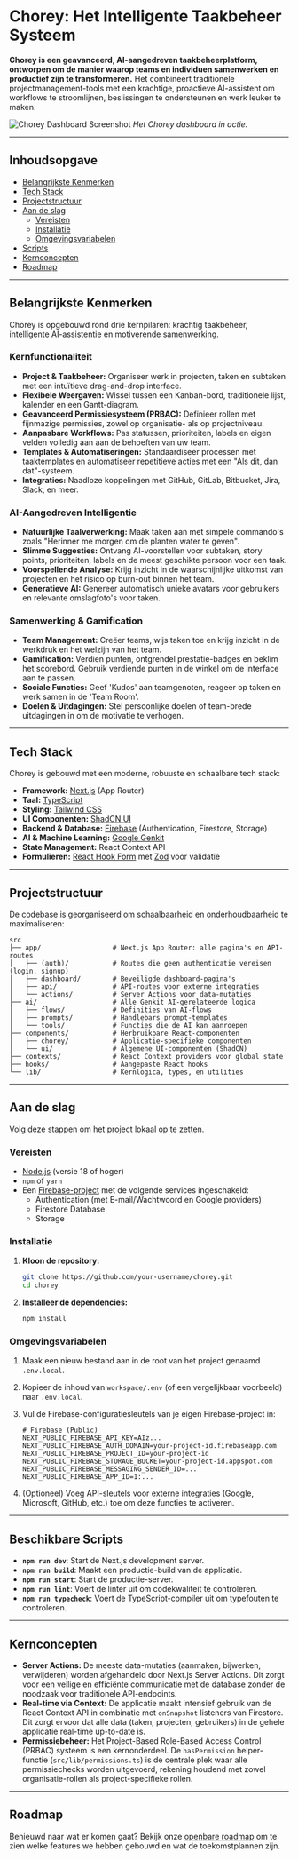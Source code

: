 
# Chorey: Het Intelligente Taakbeheer Systeem

**Chorey is een geavanceerd, AI-aangedreven taakbeheerplatform, ontworpen om de manier waarop teams en individuen samenwerken en productief zijn te transformeren.** Het combineert traditionele projectmanagement-tools met een krachtige, proactieve AI-assistent om workflows te stroomlijnen, beslissingen te ondersteunen en werk leuker te maken.

![Chorey Dashboard Screenshot](https://storage.googleapis.com/project-screenshots-dev/chorey-dashboard.png)
*Het Chorey dashboard in actie.*

---

## Inhoudsopgave

- [Belangrijkste Kenmerken](#belangrijkste-kenmerken)
- [Tech Stack](#tech-stack)
- [Projectstructuur](#projectstructuur)
- [Aan de slag](#aan-de-slag)
  - [Vereisten](#vereisten)
  - [Installatie](#installatie)
  - [Omgevingsvariabelen](#omgevingsvariabelen)
- [Scripts](#beschikbare-scripts)
- [Kernconcepten](#kernconcepten)
- [Roadmap](#roadmap)

---

## Belangrijkste Kenmerken

Chorey is opgebouwd rond drie kernpilaren: krachtig taakbeheer, intelligente AI-assistentie en motiverende samenwerking.

### Kernfunctionaliteit

*   **Project & Taakbeheer:** Organiseer werk in projecten, taken en subtaken met een intuïtieve drag-and-drop interface.
*   **Flexibele Weergaven:** Wissel tussen een Kanban-bord, traditionele lijst, kalender en een Gantt-diagram.
*   **Geavanceerd Permissiesysteem (PRBAC):** Definieer rollen met fijnmazige permissies, zowel op organisatie- als op projectniveau.
*   **Aanpasbare Workflows:** Pas statussen, prioriteiten, labels en eigen velden volledig aan aan de behoeften van uw team.
*   **Templates & Automatiseringen:** Standaardiseer processen met taaktemplates en automatiseer repetitieve acties met een "Als dit, dan dat"-systeem.
*   **Integraties:** Naadloze koppelingen met GitHub, GitLab, Bitbucket, Jira, Slack, en meer.

### AI-Aangedreven Intelligentie

*   **Natuurlijke Taalverwerking:** Maak taken aan met simpele commando's zoals "Herinner me morgen om de planten water te geven".
*   **Slimme Suggesties:** Ontvang AI-voorstellen voor subtaken, story points, prioriteiten, labels en de meest geschikte persoon voor een taak.
*   **Voorspellende Analyse:** Krijg inzicht in de waarschijnlijke uitkomst van projecten en het risico op burn-out binnen het team.
*   **Generatieve AI:** Genereer automatisch unieke avatars voor gebruikers en relevante omslagfoto's voor taken.

### Samenwerking & Gamification

*   **Team Management:** Creëer teams, wijs taken toe en krijg inzicht in de werkdruk en het welzijn van het team.
*   **Gamification:** Verdien punten, ontgrendel prestatie-badges en beklim het scorebord. Gebruik verdiende punten in de winkel om de interface aan te passen.
*   **Sociale Functies:** Geef 'Kudos' aan teamgenoten, reageer op taken en werk samen in de 'Team Room'.
*   **Doelen & Uitdagingen:** Stel persoonlijke doelen of team-brede uitdagingen in om de motivatie te verhogen.

---

## Tech Stack

Chorey is gebouwd met een moderne, robuuste en schaalbare tech stack:

*   **Framework:** [Next.js](https://nextjs.org/) (App Router)
*   **Taal:** [TypeScript](https://www.typescriptlang.org/)
*   **Styling:** [Tailwind CSS](https://tailwindcss.com/)
*   **UI Componenten:** [ShadCN UI](https://ui.shadcn.com/)
*   **Backend & Database:** [Firebase](https://firebase.google.com/) (Authentication, Firestore, Storage)
*   **AI & Machine Learning:** [Google Genkit](https://firebase.google.com/docs/genkit)
*   **State Management:** React Context API
*   **Formulieren:** [React Hook Form](https://react-hook-form.com/) met [Zod](https://zod.dev/) voor validatie

---

## Projectstructuur

De codebase is georganiseerd om schaalbaarheid en onderhoudbaarheid te maximaliseren:

```
src
├── app/                  # Next.js App Router: alle pagina's en API-routes
│   ├── (auth)/           # Routes die geen authenticatie vereisen (login, signup)
│   ├── dashboard/        # Beveiligde dashboard-pagina's
│   ├── api/              # API-routes voor externe integraties
│   └── actions/          # Server Actions voor data-mutaties
├── ai/                   # Alle Genkit AI-gerelateerde logica
│   ├── flows/            # Definities van AI-flows
│   ├── prompts/          # Handlebars prompt-templates
│   └── tools/            # Functies die de AI kan aanroepen
├── components/           # Herbruikbare React-componenten
│   ├── chorey/           # Applicatie-specifieke componenten
│   └── ui/               # Algemene UI-componenten (ShadCN)
├── contexts/             # React Context providers voor global state
├── hooks/                # Aangepaste React hooks
└── lib/                  # Kernlogica, types, en utilities
```

---

## Aan de slag

Volg deze stappen om het project lokaal op te zetten.

### Vereisten

*   [Node.js](https://nodejs.org/) (versie 18 of hoger)
*   `npm` of `yarn`
*   Een [Firebase-project](https://console.firebase.google.com/) met de volgende services ingeschakeld:
    *   Authentication (met E-mail/Wachtwoord en Google providers)
    *   Firestore Database
    *   Storage

### Installatie

1.  **Kloon de repository:**
    ```bash
    git clone https://github.com/your-username/chorey.git
    cd chorey
    ```

2.  **Installeer de dependencies:**
    ```bash
    npm install
    ```

### Omgevingsvariabelen

1.  Maak een nieuw bestand aan in de root van het project genaamd `.env.local`.
2.  Kopieer de inhoud van `workspace/.env` (of een vergelijkbaar voorbeeld) naar `.env.local`.
3.  Vul de Firebase-configuratiesleutels van je eigen Firebase-project in:

    ```env
    # Firebase (Public)
    NEXT_PUBLIC_FIREBASE_API_KEY=AIz...
    NEXT_PUBLIC_FIREBASE_AUTH_DOMAIN=your-project-id.firebaseapp.com
    NEXT_PUBLIC_FIREBASE_PROJECT_ID=your-project-id
    NEXT_PUBLIC_FIREBASE_STORAGE_BUCKET=your-project-id.appspot.com
    NEXT_PUBLIC_FIREBASE_MESSAGING_SENDER_ID=...
    NEXT_PUBLIC_FIREBASE_APP_ID=1:...
    ```
4.  (Optioneel) Voeg API-sleutels voor externe integraties (Google, Microsoft, GitHub, etc.) toe om deze functies te activeren.

---

## Beschikbare Scripts

*   **`npm run dev`**: Start de Next.js development server.
*   **`npm run build`**: Maakt een productie-build van de applicatie.
*   **`npm run start`**: Start de productie-server.
*   **`npm run lint`**: Voert de linter uit om codekwaliteit te controleren.
*   **`npm run typecheck`**: Voert de TypeScript-compiler uit om typefouten te controleren.

---

## Kernconcepten

*   **Server Actions:** De meeste data-mutaties (aanmaken, bijwerken, verwijderen) worden afgehandeld door Next.js Server Actions. Dit zorgt voor een veilige en efficiënte communicatie met de database zonder de noodzaak voor traditionele API-endpoints.
*   **Real-time via Context:** De applicatie maakt intensief gebruik van de React Context API in combinatie met `onSnapshot` listeners van Firestore. Dit zorgt ervoor dat alle data (taken, projecten, gebruikers) in de gehele applicatie real-time up-to-date is.
*   **Permissiebeheer:** Het Project-Based Role-Based Access Control (PRBAC) systeem is een kernonderdeel. De `hasPermission` helper-functie (`src/lib/permissions.ts`) is de centrale plek waar alle permissiechecks worden uitgevoerd, rekening houdend met zowel organisatie-rollen als project-specifieke rollen.

---

## Roadmap

Benieuwd naar wat er komen gaat? Bekijk onze [openbare roadmap](/roadmap) om te zien welke features we hebben gebouwd en wat de toekomstplannen zijn.
